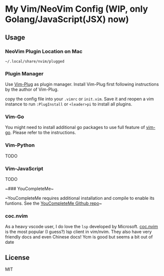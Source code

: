 # My Vim/NeoVim Config (WIP, only Golang/JavaScript(JSX) now)

## Usage

### NeoVim Plugin Location on Mac

`~/.local/share/nvim/plugged`

### Plugin Manager

Use [Vim-Plug](https://github.com/junegunn/vim-plug) as plugin manager. Install Vim-Plug first following instructions by the author of Vim-Plug.

copy the config file into your `.vimrc` or `init.vim`. Save it and reopen a vim instance to run `:PlugInstall` or `<leader>pi` to install all plugins.

### Vim-Go

You might need to install additional go packages to use full feature of [vim-go](https://github.com/fatih/vim-go). Please refer to the instructions.

### Vim-Python

TODO

### Vim-JavaScript

TODO

~### YouCompleteMe~

~YouCompleteMe requires additional installation and compile to enable its funtions. See the [YouCompleteMe Github repo](https://github.com/Valloric/YouCompleteMe)~

### coc.nvim

As a heavy vscode user, I do love the `lsp` developed by Microsoft. [coc.nvim](https://github.com/neoclide/coc.nvim) is the most popular (I guess?) lsp client in vim/nvim. They also have very friendly docs and even Chinese docs! Ycm is good but seems a bit out of date

## License

MIT
